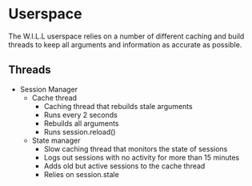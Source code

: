 # Userspace
The W.I.L.L userspace relies on a number of different caching and build threads to keep all arguments and information
as accurate as possible.

## Threads
- Session Manager
    - Cache thread
        - Caching thread that rebuilds stale arguments
        - Runs every 2 seconds
        - Rebuilds all arguments
        - Runs session.reload()
    - State manager
        - Slow caching thread that monitors the state of sessions
        - Logs out sessions with no activity for more than 15 minutes
        - Adds old but active sessions to the cache thread
        - Relies on session.stale
